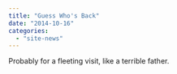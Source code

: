 ```yaml
---
title: "Guess Who's Back"
date: "2014-10-16"
categories: 
  - "site-news"
---
```


Probably for a fleeting visit, like a terrible father.
